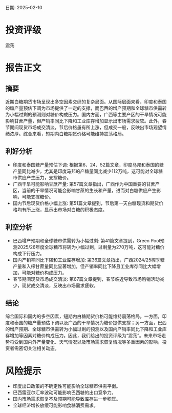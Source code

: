 
日期: 2025-02-10

# 投资评级

震荡

# 报告正文

## 摘要

近期白糖期货市场呈现出多空因素交织的复杂局面。从国际层面来看，印度和泰国的糖产量预估下调为市场提供了一定的支撑，而巴西的增产预期和全球糖市供需转为小幅过剩的预测则对糖价构成压力。国内方面，广西等主要产区的干旱情况可能影响甘蔗产量，但产销率同比下降和工业库存增加显示出市场需求疲软。此外，春节期间现货市场成交清淡，节后价格虽有所上涨，但成交一般，反映出市场观望情绪浓厚。综合来看，短期内白糖期货价格可能维持震荡格局。

## 利好分析

* 印度和泰国糖产量预估下调: 根据第6、24、52篇文章，印度马邦和泰国的糖产量同比减少，尤其是印度马邦的产糖量同比减少112万吨，这可能对全球糖市供应产生压力，支撑糖价。
* 广西干旱可能影响甘蔗产量: 第57篇文章指出，广西作为中国重要的甘蔗产区，当前的干旱情况可能会影响甘蔗的生长和产量，进而对白糖供应产生影响，可能支撑糖价。
* 国内节后现货价格小幅上涨: 第51篇文章提到，节后第一天白糖现货和期货价格均有所上涨，显示出市场对白糖的积极态度。

## 利空分析

* 巴西增产预期和全球糖市供需转为小幅过剩: 第41篇文章提到，Green Pool预测2025/26年度全球糖市将转为小幅过剩，过剩量为270万吨，这可能对糖价构成下行压力。
* 国内产销率同比下降和工业库存增加: 第36篇文章指出，广西2024/25榨季糖产量和入榨甘蔗量同比显著增加，但产销率同比下降且工业库存同比大幅增加，可能对糖价构成压力。
* 春节期间现货市场成交清淡: 第67篇文章提到，春节临近导致市场购销活动减少，现货成交清淡，反映出市场需求疲软。

## 结论

综合国际和国内的多空因素，短期内白糖期货价格可能维持震荡格局。一方面，印度和泰国的糖产量预估下调以及广西的干旱情况为糖价提供支撑；另一方面，巴西的增产预期、全球糖市供需转为小幅过剩的预测以及国内产销率同比下降和工业库存增加等因素对糖价构成压力。因此，我们给出的投资评级为“震荡”。未来市场走势将受到国内外产量变化、天气情况以及市场需求恢复情况等多重因素的影响，投资者需密切关注相关动态。

# 风险提示

* 印度出口政策的不确定性可能影响全球糖市供需平衡。
* 巴西雷亚尔汇率波动可能影响巴西糖的出口竞争力。
* 国内市场需求恢复不及预期可能导致库存进一步积压。
* 全球经济增长放缓可能影响食糖消费需求。
